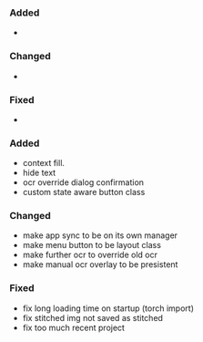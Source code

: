 ### Added
- 

### Changed
- 

### Fixed
- 

### Added
- context fill.
- hide text
- ocr override dialog confirmation
- custom state aware button class

### Changed
- make app sync to be on its own manager
- make menu button to be layout class
- make further ocr to override old ocr
- make manual ocr overlay to be presistent

### Fixed
- fix long loading time on startup (torch import)
- fix stitched img not saved as stitched
- fix too much recent project
